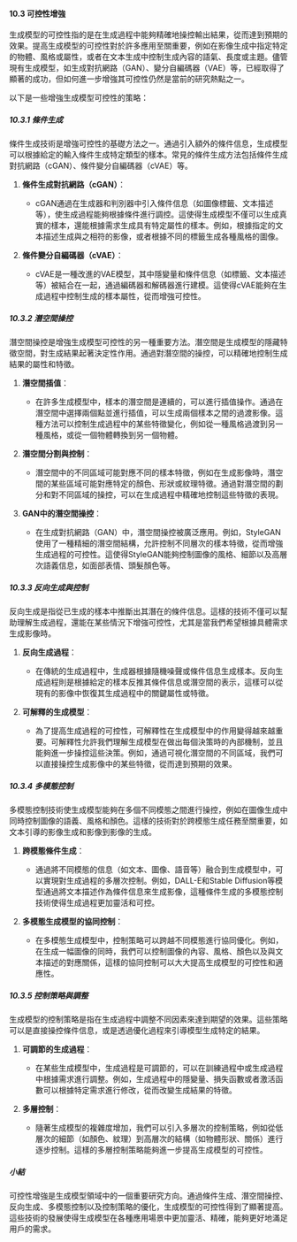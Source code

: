 #### 10.3 可控性增強

生成模型的可控性指的是在生成過程中能夠精確地操控輸出結果，從而達到預期的效果。提高生成模型的可控性對於許多應用至關重要，例如在影像生成中指定特定的物體、風格或屬性，或者在文本生成中控制生成內容的語氣、長度或主題。儘管現有生成模型，如生成對抗網路（GAN）、變分自編碼器（VAE）等，已經取得了顯著的成功，但如何進一步增強其可控性仍然是當前的研究熱點之一。

以下是一些增強生成模型可控性的策略：

##### 10.3.1 條件生成

條件生成技術是增強可控性的基礎方法之一。通過引入額外的條件信息，生成模型可以根據給定的輸入條件生成特定類型的樣本。常見的條件生成方法包括條件生成對抗網路（cGAN）、條件變分自編碼器（cVAE）等。

1. **條件生成對抗網路（cGAN）**：
   - cGAN通過在生成器和判別器中引入條件信息（如圖像標籤、文本描述等），使生成過程能夠根據條件進行調控。這使得生成模型不僅可以生成真實的樣本，還能根據需求生成具有特定屬性的樣本。例如，根據指定的文本描述生成與之相符的影像，或者根據不同的標籤生成各種風格的圖像。

2. **條件變分自編碼器（cVAE）**：
   - cVAE是一種改進的VAE模型，其中隱變量和條件信息（如標籤、文本描述等）被結合在一起，通過編碼器和解碼器進行建模。這使得cVAE能夠在生成過程中控制生成的樣本屬性，從而增強可控性。

##### 10.3.2 潛空間操控

潛空間操控是增強生成模型可控性的另一種重要方法。潛空間是生成模型的隱藏特徵空間，對生成結果起著決定性作用。通過對潛空間的操控，可以精確地控制生成結果的屬性和特徵。

1. **潛空間插值**：
   - 在許多生成模型中，樣本的潛空間是連續的，可以進行插值操作。通過在潛空間中選擇兩個點並進行插值，可以生成兩個樣本之間的過渡影像。這種方法可以控制生成過程中的某些特徵變化，例如從一種風格過渡到另一種風格，或從一個物體轉換到另一個物體。

2. **潛空間分割與控制**：
   - 潛空間中的不同區域可能對應不同的樣本特徵，例如在生成影像時，潛空間的某些區域可能對應特定的顏色、形狀或紋理特徵。通過對潛空間的劃分和對不同區域的操控，可以在生成過程中精確地控制這些特徵的表現。

3. **GAN中的潛空間操控**：
   - 在生成對抗網路（GAN）中，潛空間操控被廣泛應用。例如，StyleGAN使用了一種精細的潛空間結構，允許控制不同層次的樣本特徵，從而增強生成過程的可控性。這使得StyleGAN能夠控制圖像的風格、細節以及高層次語義信息，如面部表情、頭髮顏色等。

##### 10.3.3 反向生成與控制

反向生成是指從已生成的樣本中推斷出其潛在的條件信息。這樣的技術不僅可以幫助理解生成過程，還能在某些情況下增強可控性，尤其是當我們希望根據具體需求生成影像時。

1. **反向生成過程**：
   - 在傳統的生成過程中，生成器根據隨機噪聲或條件信息生成樣本。反向生成過程則是根據給定的樣本反推其條件信息或潛空間的表示，這樣可以從現有的影像中恢復其生成過程中的關鍵屬性或特徵。

2. **可解釋的生成模型**：
   - 為了提高生成過程的可控性，可解釋性在生成模型中的作用變得越來越重要。可解釋性允許我們理解生成模型在做出每個決策時的內部機制，並且能夠進一步操控這些決策。例如，通過可視化潛空間的不同區域，我們可以直接操控生成影像中的某些特徵，從而達到預期的效果。

##### 10.3.4 多模態控制

多模態控制技術使生成模型能夠在多個不同模態之間進行操控，例如在圖像生成中同時控制圖像的語義、風格和顏色。這樣的技術對於跨模態生成任務至關重要，如文本引導的影像生成和影像到影像的生成。

1. **跨模態條件生成**：
   - 通過將不同模態的信息（如文本、圖像、語音等）融合到生成模型中，可以實現對生成過程的多層次控制。例如，DALL-E和Stable Diffusion等模型通過將文本描述作為條件信息來生成影像，這種條件生成的多模態控制技術使得生成過程更加靈活和可控。

2. **多模態生成模型的協同控制**：
   - 在多模態生成模型中，控制策略可以跨越不同模態進行協同優化。例如，在生成一幅圖像的同時，我們可以控制圖像的內容、風格、顏色以及與文本描述的對應關係，這樣的協同控制可以大大提高生成模型的可控性和適應性。

##### 10.3.5 控制策略與調整

生成模型的控制策略是指在生成過程中調整不同因素來達到期望的效果。這些策略可以是直接操控條件信息，或是透過優化過程來引導模型生成特定的結果。

1. **可調節的生成過程**：
   - 在某些生成模型中，生成過程是可調節的，可以在訓練過程中或生成過程中根據需求進行調整。例如，生成過程中的隱變量、損失函數或者激活函數可以根據特定需求進行修改，從而改變生成結果的特徵。

2. **多層控制**：
   - 隨著生成模型的複雜度增加，我們可以引入多層次的控制策略，例如從低層次的細節（如顏色、紋理）到高層次的結構（如物體形狀、關係）進行逐步控制。這樣的多層控制策略能夠進一步提高生成模型的可控性。

##### 小結

可控性增強是生成模型領域中的一個重要研究方向。通過條件生成、潛空間操控、反向生成、多模態控制以及控制策略的優化，生成模型的可控性得到了顯著提高。這些技術的發展使得生成模型在各種應用場景中更加靈活、精確，能夠更好地滿足用戶的需求。